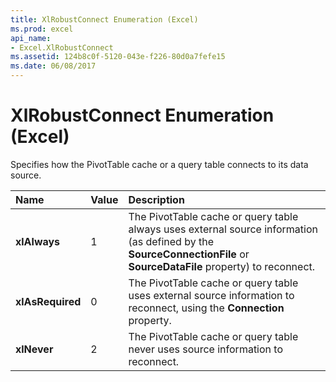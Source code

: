 ```yaml
---
title: XlRobustConnect Enumeration (Excel)
ms.prod: excel
api_name:
- Excel.XlRobustConnect
ms.assetid: 124b8c0f-5120-043e-f226-80d0a7fefe15
ms.date: 06/08/2017
---
```



# XlRobustConnect Enumeration (Excel)

Specifies how the PivotTable cache or a query table connects to its data source.



|**Name**|**Value**|**Description**|
|:-----|:-----|:-----|
| **xlAlways**|1|The PivotTable cache or query table always uses external source information (as defined by the **SourceConnectionFile** or **SourceDataFile** property) to reconnect.|
| **xlAsRequired**|0|The PivotTable cache or query table uses external source information to reconnect, using the **Connection** property.|
| **xlNever**|2|The PivotTable cache or query table never uses source information to reconnect.|

